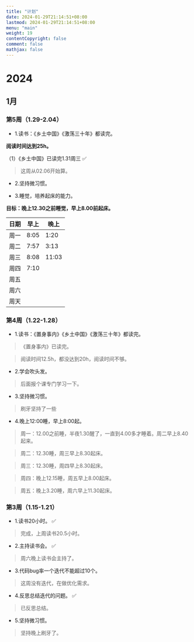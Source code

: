 ```yaml
---
title: "计划"
date: 2024-01-29T21:14:51+08:00
lastmod: 2024-01-29T21:14:51+08:00
menu: "main"
weight: 19
contentCopyright: false
comment: false
mathjax: false
---
```


# 2024

## 1月

### 第5周（1.29-2.04）

- 1.读书：《乡土中国》《激荡三十年》都读完。

**阅读时间达到25h。**

（1）《乡土中国》已读完1.31周三 ✅

>这周从02.06开始算。

- 2.坚持微习惯。

- 3.睡觉，培养起床的能力。

**目标：晚上12.30之前睡觉，早上8.00前起床。**

| 日期 | 早上 | 晚上 |
| --- | --- |--- |
| 周一 | 8:05 | 1:20 |
| 周二 | 7:57 | 3:13 | 
| 周三 | 8:08 |  11:03 |
| 周四 | 7:10 |  |
| 周五 | |  |
| 周六 | |  |
| 周天 | |  |

### 第4周（1.22-1.28）

- 1.读书：《置身事内》《乡土中国》《激荡三十年》都读完。

>《置身事内》已读完。

>阅读时间12.5h，都没达到20h，阅读时间不够。

- 2.学会吹头发。

>后面报个课专门学习一下。

- 3.坚持微习惯。

>刷牙坚持了一些

- 4.晚上12:00睡，早上8:00起。

>周一：12.00之前睡，半夜1.30醒了，一直到4.00多才睡着。周二早上8.40起来。

>周二：12.30睡，周三早上8.30起床。

>周三：12.30睡，周四早上8.30起床。

>周四：晚上12.15睡，周五早上8.00起床。

>周五：晚上3.20睡，周六早上11.30起床。

### 第3周（1.15-1.21）

- 1.读书20小时。 ✅

>完成，上周读书20.5小时。

- 2.主持读书会。 ✅

>周六晚上读书会主持了。

- 3.代码bug率一个迭代不能超过10个。

>这周没有迭代，在做优化需求。

- 4.反思总结迭代的问题。 ✅

>已反思总结。

- 5.坚持微习惯。

>坚持晚上刷牙了。
